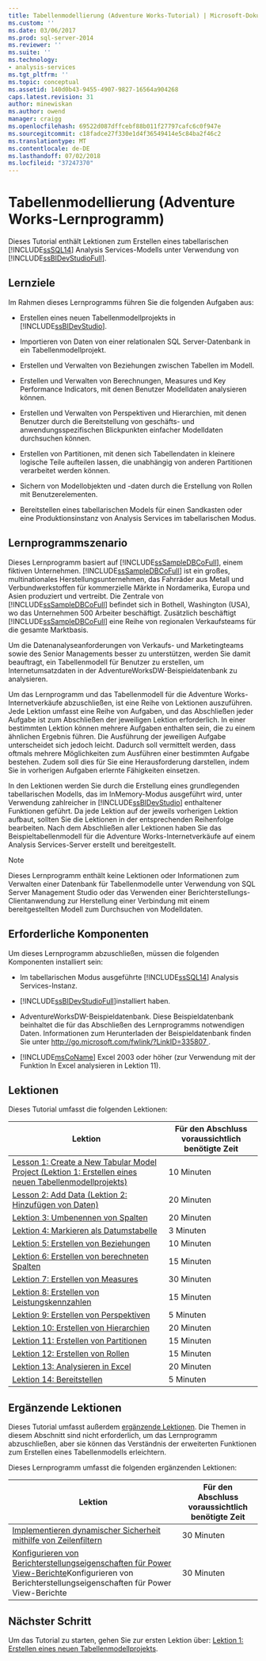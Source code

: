 ```yaml
---
title: Tabellenmodellierung (Adventure Works-Tutorial) | Microsoft-Dokumentation
ms.custom: ''
ms.date: 03/06/2017
ms.prod: sql-server-2014
ms.reviewer: ''
ms.suite: ''
ms.technology:
- analysis-services
ms.tgt_pltfrm: ''
ms.topic: conceptual
ms.assetid: 140d0b43-9455-4907-9827-16564a904268
caps.latest.revision: 31
author: minewiskan
ms.author: owend
manager: craigg
ms.openlocfilehash: 69522d087dffcebf88b011f27797cafc6c0f947e
ms.sourcegitcommit: c18fadce27f330e1d4f36549414e5c84ba2f46c2
ms.translationtype: MT
ms.contentlocale: de-DE
ms.lasthandoff: 07/02/2018
ms.locfileid: "37247370"
---
```

# <a name="tabular-modeling-adventure-works-tutorial"></a>Tabellenmodellierung (Adventure Works-Lernprogramm)
  Dieses Tutorial enthält Lektionen zum Erstellen eines tabellarischen [!INCLUDE[ssSQL14](../includes/sssql14-md.md)] Analysis Services-Modells unter Verwendung von [!INCLUDE[ssBIDevStudioFull](../includes/ssbidevstudiofull-md.md)].  
  
## <a name="what-you-will-learn"></a>Lernziele  
 Im Rahmen dieses Lernprogramms führen Sie die folgenden Aufgaben aus:  
  
-   Erstellen eines neuen Tabellenmodellprojekts in [!INCLUDE[ssBIDevStudio](../includes/ssbidevstudio-md.md)].  
  
-   Importieren von Daten von einer relationalen SQL Server-Datenbank in ein Tabellenmodellprojekt.  
  
-   Erstellen und Verwalten von Beziehungen zwischen Tabellen im Modell.  
  
-   Erstellen und Verwalten von Berechnungen, Measures und Key Performance Indicators, mit denen Benutzer Modelldaten analysieren können.  
  
-   Erstellen und Verwalten von Perspektiven und Hierarchien, mit denen Benutzer durch die Bereitstellung von geschäfts- und anwendungsspezifischen Blickpunkten einfacher Modelldaten durchsuchen können.  
  
-   Erstellen von Partitionen, mit denen sich Tabellendaten in kleinere logische Teile aufteilen lassen, die unabhängig von anderen Partitionen verarbeitet werden können.  
  
-   Sichern von Modellobjekten und -daten durch die Erstellung von Rollen mit Benutzerelementen.  
  
-   Bereitstellen eines tabellarischen Models für einen Sandkasten oder eine Produktionsinstanz von Analysis Services im tabellarischen Modus.  
  
## <a name="tutorial-scenario"></a>Lernprogrammszenario  
 Dieses Lernprogramm basiert auf [!INCLUDE[ssSampleDBCoFull](../includes/sssampledbcofull-md.md)], einem fiktiven Unternehmen. [!INCLUDE[ssSampleDBCoFull](../includes/sssampledbcofull-md.md)] ist ein großes, multinationales Herstellungsunternehmen, das Fahrräder aus Metall und Verbundwerkstoffen für kommerzielle Märkte in Nordamerika, Europa und Asien produziert und vertreibt. Die Zentrale von [!INCLUDE[ssSampleDBCoFull](../includes/sssampledbcofull-md.md)] befindet sich in Bothell, Washington (USA), wo das Unternehmen 500 Arbeiter beschäftigt. Zusätzlich beschäftigt [!INCLUDE[ssSampleDBCoFull](../includes/sssampledbcofull-md.md)] eine Reihe von regionalen Verkaufsteams für die gesamte Marktbasis.  
  
 Um die Datenanalyseanforderungen von Verkaufs- und Marketingteams sowie des Senior Managements besser zu unterstützen, werden Sie damit beauftragt, ein Tabellenmodell für Benutzer zu erstellen, um Internetumsatzdaten in der AdventureWorksDW-Beispieldatenbank zu analysieren.  
  
 Um das Lernprogramm und das Tabellenmodell für die Adventure Works-Internetverkäufe abzuschließen, ist eine Reihe von Lektionen auszuführen. Jede Lektion umfasst eine Reihe von Aufgaben, und das Abschließen jeder Aufgabe ist zum Abschließen der jeweiligen Lektion erforderlich. In einer bestimmten Lektion können mehrere Aufgaben enthalten sein, die zu einem ähnlichen Ergebnis führen. Die Ausführung der jeweiligen Aufgabe unterscheidet sich jedoch leicht. Dadurch soll vermittelt werden, dass oftmals mehrere Möglichkeiten zum Ausführen einer bestimmten Aufgabe bestehen. Zudem soll dies für Sie eine Herausforderung darstellen, indem Sie in vorherigen Aufgaben erlernte Fähigkeiten einsetzen.  
  
 In den Lektionen werden Sie durch die Erstellung eines grundlegenden tabellarischen Modells, das im InMemory-Modus ausgeführt wird, unter Verwendung zahlreicher in [!INCLUDE[ssBIDevStudio](../includes/ssbidevstudio-md.md)] enthaltener Funktionen geführt. Da jede Lektion auf der jeweils vorherigen Lektion aufbaut, sollten Sie die Lektionen in der entsprechenden Reihenfolge bearbeiten. Nach dem Abschließen aller Lektionen haben Sie das Beispieltabellenmodell für die Adventure Works-Internetverkäufe auf einem Analysis Services-Server erstellt und bereitgestellt.  
  
> [!NOTE]  
>  Dieses Lernprogramm enthält keine Lektionen oder Informationen zum Verwalten einer Datenbank für Tabellenmodelle unter Verwendung von SQL Server Management Studio oder das Verwenden einer Berichterstellungs-Clientanwendung zur Herstellung einer Verbindung mit einem bereitgestellten Modell zum Durchsuchen von Modelldaten.  
  
## <a name="prerequisites"></a>Erforderliche Komponenten  
 Um dieses Lernprogramm abzuschließen, müssen die folgenden Komponenten installiert sein:  
  
-   Im tabellarischen Modus ausgeführte [!INCLUDE[ssSQL14](../includes/sssql14-md.md)] Analysis Services-Instanz.  
  
-   [!INCLUDE[ssBIDevStudioFull](../includes/ssbidevstudiofull-md.md)]installiert haben.  
  
-   AdventureWorksDW-Beispieldatenbank. Diese Beispieldatenbank beinhaltet die für das Abschließen des Lernprogramms notwendigen Daten. Informationen zum Herunterladen der Beispieldatenbank finden Sie unter [ http://go.microsoft.com/fwlink/?LinkID=335807 ](http://go.microsoft.com/fwlink/?LinkID=335807).  
  
-   [!INCLUDE[msCoName](../includes/msconame-md.md)] Excel 2003 oder höher (zur Verwendung mit der Funktion In Excel analysieren in Lektion 11).  
  
## <a name="lessons"></a>Lektionen  
 Dieses Tutorial umfasst die folgenden Lektionen:  
  
|Lektion|Für den Abschluss voraussichtlich benötigte Zeit|  
|------------|--------------------------------|  
|[Lesson 1: Create a New Tabular Model Project (Lektion 1: Erstellen eines neuen Tabellenmodellprojekts)](lesson-1-create-a-new-tabular-model-project.md)|10 Minuten|  
|[Lesson 2: Add Data (Lektion 2: Hinzufügen von Daten)](lesson-2-add-data.md)|20 Minuten|  
|[Lektion 3: Umbenennen von Spalten](rename-columns.md)|20 Minuten|  
|[Lektion 4: Markieren als Datumstabelle](lesson-3-mark-as-date-table.md)|3 Minuten|  
|[Lektion 5: Erstellen von Beziehungen](lesson-4-create-relationships.md)|10 Minuten|  
|[Lektion 6: Erstellen von berechneten Spalten](lesson-5-create-calculated-columns.md)|15 Minuten|  
|[Lektion 7: Erstellen von Measures](lesson-6-create-measures.md)|30 Minuten|  
|[Lektion 8: Erstellen von Leistungskennzahlen](lesson-7-create-key-performance-indicators.md)|15 Minuten|  
|[Lektion 9: Erstellen von Perspektiven](lesson-8-create-perspectives.md)|5 Minuten|  
|[Lektion 10: Erstellen von Hierarchien](lesson-9-create-hierarchies.md)|20 Minuten|  
|[Lektion 11: Erstellen von Partitionen](lesson-10-create-partitions.md)|15 Minuten|  
|[Lektion 12: Erstellen von Rollen](lesson-11-create-roles.md)|15 Minuten|  
|[Lektion 13: Analysieren in Excel](lesson-12-analyze-in-excel.md)|20 Minuten|  
|[Lektion 14: Bereitstellen](lesson-13-deploy.md)|5 Minuten|  
  
## <a name="supplemental-lessons"></a>Ergänzende Lektionen  
 Dieses Tutorial umfasst außerdem [ergänzende Lektionen](../tutorials/supplemental-lessons.md). Die Themen in diesem Abschnitt sind nicht erforderlich, um das Lernprogramm abzuschließen, aber sie können das Verständnis der erweiterten Funktionen zum Erstellen eines Tabellenmodells erleichtern.  
  
 Dieses Lernprogramm umfasst die folgenden ergänzenden Lektionen:  
  
|Lektion|Für den Abschluss voraussichtlich benötigte Zeit|  
|------------|--------------------------------|  
|[Implementieren dynamischer Sicherheit mithilfe von Zeilenfiltern](../tutorials/implement-dynamic-security-by-using-row-filters.md)|30 Minuten|  
|[Konfigurieren von Berichterstellungseigenschaften für Power View-Berichte](supplemental-lesson-configure-reporting-properties-for-power-view-reports.md)Konfigurieren von Berichterstellungseigenschaften für Power View-Berichte|30 Minuten|  
  
## <a name="next-step"></a>Nächster Schritt  
 Um das Tutorial zu starten, gehen Sie zur ersten Lektion über: [Lektion 1: Erstellen eines neuen Tabellenmodellprojekts](lesson-1-create-a-new-tabular-model-project.md).  
  
  
